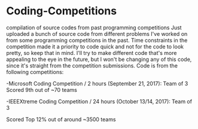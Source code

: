 # Coding-Competitions
compilation of source codes from past programming competitions
Just uploaded a bunch of source code from different problems I've worked on from some programming competitions in the past. Time constraints in the competition made it a priority to code quick and not for the code to look pretty, so keep that in mind. I'll try to make different code that's more appealing to the eye in the future, but I won't be changing any of this code, since it's straight from the competition submissions.
Code is from the following competitions:

-Microsoft Coding Competition / 2 hours (September 21, 2017): Team of 3
 Scored 9th out of ~70 teams
 
 -IEEEXtreme Coding Competition / 24 hours (October 13/14, 2017): Team of 3

Scored Top 12% out of around ~3500 teams
 
